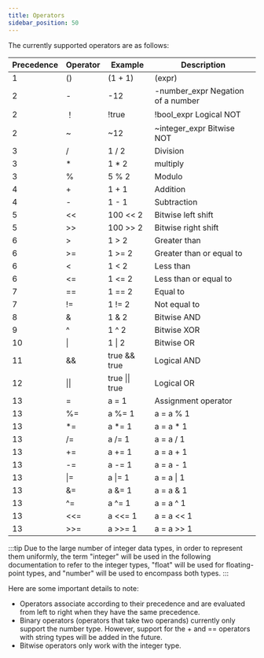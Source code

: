 ```yaml
---
title: Operators
sidebar_position: 50
---
```


The currently supported operators are as follows:

| Precedence | Operator | Example        | Description                       |
| ---------- | -------- | -------------- | --------------------------------- |
| 1          | ()       | (1 + 1)        | (expr)                            |
| 2          | -        | -12            | -number_expr Negation of a number |
| 2          | ！       | !true          | !bool_expr Logical NOT            |
| 2          | ~        | ~12            | ~integer_expr Bitwise NOT         |
| 3          | /        | 1 / 2          | Division                          | 
| 3          | \*       | 1 \* 2         | multiply                              |
| 3          | %        | 5 % 2          | Modulo                              |
| 4          | +        | 1 + 1          | Addition                                |
| 4          | -        | 1 - 1          | Subtraction                                |
| 5          | <<       | 100 << 2       | Bitwise left shift                          |
| 5          | >>       | 100 >> 2       | Bitwise right shift                          |
| 6          | >        | 1 > 2          | Greater than                              |
| 6          | >=       | 1 >= 2         | Greater than or equal to                          |
| 6          | <        | 1 < 2          | Less than                              |
| 6          | <=       | 1 <= 2         | Less than or equal to                          |
| 7          | ==       | 1 == 2         | Equal to                              |
| 7          | !=       | 1 != 2         | Not equal to                            |
| 8          | &        | 1 & 2          | Bitwise AND                            |
| 9          | ^        | 1 ^ 2          | Bitwise XOR                          |
| 10         | \|       | 1 \| 2         | Bitwise OR                            |
| 11         | &&       | true && true   | Logical AND                            |
| 12         | \|\|     | true \|\| true | Logical OR                            |
| 13         | =        | a = 1          | Assignment operator                        |
| 13         | %=       | a %= 1         |  a = a % 1                  |
| 13         | \*=      | a \*= 1        | a = a \* 1                        |
| 13         | /=       | a /= 1         | a = a / 1                         |
| 13         | +=       | a += 1         | a = a + 1                         |
| 13         | -=       | a -= 1         | a = a - 1                         |
| 13         | \|=      | a \|= 1        | a = a \| 1                        |
| 13         | &=       | a &= 1         | a = a & 1                         |
| 13         | ^=       | a ^= 1         | a = a ^ 1                         |
| 13         | <<=      | a <<= 1        | a = a << 1                        |
| 13         | >>=      | a >>= 1        | a = a >> 1                        |

:::tip
Due to the large number of integer data types, in order to represent them uniformly, the term "integer" will be used in the following documentation to refer to the integer types, "float" will be used for floating-point types, and "number" will be used to encompass both types.
:::

Here are some important details to note:

- Operators associate according to their precedence and are evaluated from left to right when they have the same precedence.
- Binary operators (operators that take two operands) currently only support the number type. However, support for the + and == operators with string types will be added in the future.
- Bitwise operators only work with the integer type.


